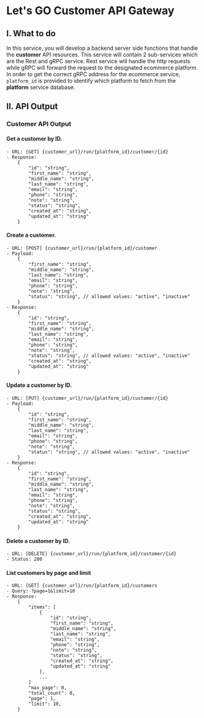 # Let's GO Customer API Gateway

## I. What to do
In this service, you will develop a backend server side functions that handle the **customer** API resources.
This service will contain 2 sub-services which are the Rest and gRPC service. Rest service will handle the http requests 
while gRPC will forward the request to the designated ecommerce platform. In order to get the correct gRPC address for 
the ecommerce service, `platform_id` is provided to identify which platform to fetch from the **platform** service 
database.

## II. API Output
### Customer API Output
#### Get a customer by ID.
    - URL: [GET] {customer_url}/run/{platform_id}/customer/{id}
    - Response: 
        {
            "id": "string",
            "first_name": "string",
            "middle_name": "string",
            "last_name": "string",
            "email": "string",
            "phone": "string",
            "note": "string",
            "status": "string",
            "created_at": "string",
            "updated_at": "string"
        }
#### Create a customer.
    - URL: [POST] {customer_url}/run/{platform_id}/customer
    - Payload:
        {
            "first_name": "string",
            "middle_name": "string",
            "last_name": "string",
            "email": "string",
            "phone": "string",
            "note": "string",
            "status": "string", // allowed values: "active", "inactive"
        }
    - Response:
        {
            "id": "string",
            "first_name": "string",
            "middle_name": "string",
            "last_name": "string",
            "email": "string",
            "phone": "string",
            "note": "string",
            "status": "string", // allowed values: "active", "inactive"
            "created_at": "string",
            "updated_at": "string"
        }
#### Update a customer by ID.
    - URL: [PUT] {customer_url}/run/{platform_id}/customer/{id}
    - Payload:
        {
            "id": "string",
            "first_name": "string",
            "middle_name": "string",
            "last_name": "string",
            "email": "string",
            "phone": "string",
            "note": "string",
            "status": "string", // allowed values: "active", "inactive"
        }
    - Response:
        {
            "id": "string",
            "first_name": "string",
            "middle_name": "string",
            "last_name": "string",
            "email": "string",
            "phone": "string",
            "note": "string",
            "status": "string",
            "created_at": "string",
            "updated_at": "string"
        }
#### Delete a customer by ID.
    - URL: [DELETE] {customer_url}/run/{platform_id}/customer/{id}
    - Status: 200
#### List customers by page and limit
    - URL: [GET] {customer_url}/run/{platform_id}/customers
    - Query: ?page=1&limit=10
    - Response:
        {
            "items": [
                {
                    "id": "string",
                    "first_name": "string",
                    "middle_name": "string",
                    "last_name": "string",
                    "email": "string",
                    "phone": "string",
                    "note": "string",
                    "status": "string",
                    "created_at": "string",
                    "updated_at": "string"
                },
                ...
            ]
            "max_page": 0,
            "total_count": 0,
            "page": 1,
            "limit": 10,
        }